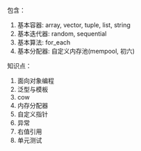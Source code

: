 包含：
1. 基本容器: array, vector, tuple, list, string
2. 基本迭代器: random, sequential
3. 基本算法: for_each
4. 基本分配器: 自定义内存池(mempool, 初六)

知识点：
1. 面向对象编程
2. 泛型与模板
3. cow
4. 内存分配器
5. 自定义指针
6. 异常
7. 右值引用
8. 单元测试


